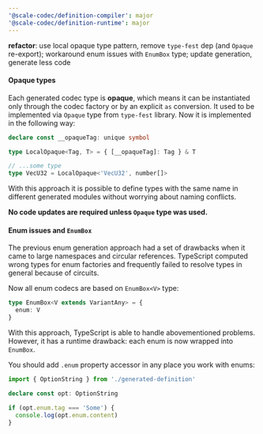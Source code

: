 ```yaml
---
'@scale-codec/definition-compiler': major
'@scale-codec/definition-runtime': major
---
```


**refactor**: use local opaque type pattern, remove `type-fest` dep (and `Opaque` re-export); workaround enum issues with `EnumBox` type; update generation, generate less code

#### Opaque types

Each generated codec type is **opaque**, which means it can be instantiated only through the codec factory or by an explicit `as` conversion. It used to be implemented via `Opaque` type from `type-fest` library. Now it is implemented in the following way:

```ts
declare const __opaqueTag: unique symbol

type LocalOpaque<Tag, T> = { [__opaqueTag]: Tag } & T

// ...some type
type VecU32 = LocalOpaque<'VecU32', number[]>
```

With this approach it is possible to define types with the same name in different generated modules without worrying about naming conflicts.

**No code updates are required unless `Opaque` type was used.**

#### Enum issues and `EnumBox`

The previous enum generation approach had a set of drawbacks when it came to large namespaces and circular references. TypeScript computed wrong types for enum factories and frequently failed to resolve types in general because of circuits.

Now all enum codecs are based on `EnumBox<V>` type:

```ts
type EnumBox<V extends VariantAny> = {
  enum: V
}
```

With this approach, TypeScript is able to handle abovementioned problems. However, it has a runtime drawback: each enum is now wrapped into `EnumBox`.

You should add `.enum` property accessor in any place you work with enums:

```ts
import { OptionString } from './generated-definition'

declare const opt: OptionString

if (opt.enum.tag === 'Some') {
  console.log(opt.enum.content)
}
```
